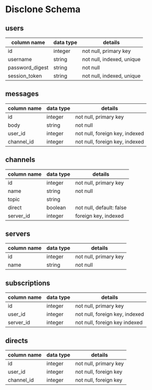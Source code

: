 # Disclone Schema

## users
column name     | data type | details
----------------|-----------|-----------------------
id              | integer   | not null, primary key
username        | string    | not null, indexed, unique
password_digest | string    | not null
session_token   | string    | not null, indexed, unique

## messages
column name     | data type | details
----------------|-----------|-----------------------
id              | integer   | not null, primary key
body            | string    | not null
user_id         | integer   | not null, foreign key, indexed
channel_id      | integer   | not null, foreign key, indexed

## channels
column name     | data type | details
----------------|-----------|-----------------------
id              | integer   | not null, primary key
name            | string    | not null
topic           | string    | 
direct          | boolean   | not null, default: false
server_id       | integer   | foreign key, indexed

## servers
column name     | data type | details
----------------|-----------|-----------------------
id              | integer   | not null, primary key
name            | string    | not null

## subscriptions
column name     | data type | details
----------------|-----------|-----------------------
id              | integer   | not null, primary key
user_id         | integer   | not null, foreign key, indexed
server_id       | integer   | not null, foreign key  indexed                     

## directs
column name     | data type | details
----------------|-----------|-----------------------
id              | integer   | not null, primary key
user_id         | integer   | not null, foreign key
channel_id      | integer   | not null, foreign key  

